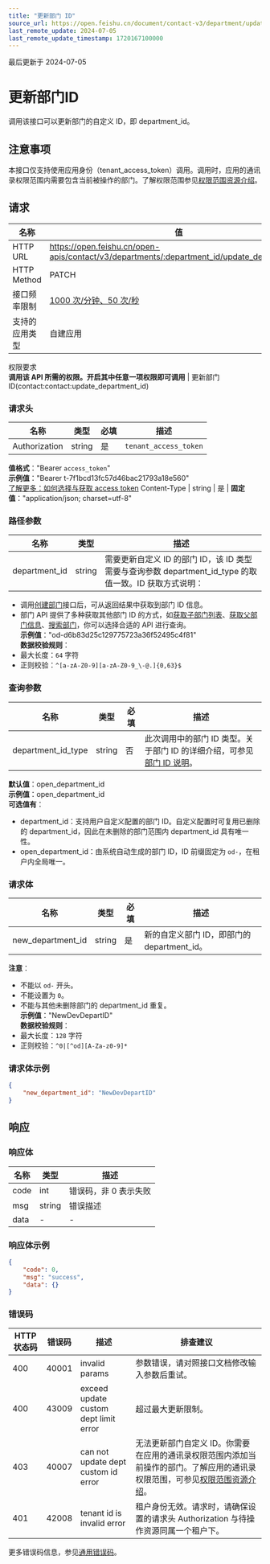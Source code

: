 ```yaml
---
title: "更新部门 ID"
source_url: https://open.feishu.cn/document/contact-v3/department/update_department_id
last_remote_update: 2024-07-05
last_remote_update_timestamp: 1720167100000
---
```

最后更新于 2024-07-05

# 更新部门ID

调用该接口可以更新部门的自定义 ID，即 department_id。

## 注意事项

本接口仅支持使用应用身份（tenant_access_token）调用。调用时，应用的通讯录权限范围内需要包含当前被操作的部门。了解权限范围参见[权限范围资源介绍](https://open.feishu.cn/document/ukTMukTMukTM/uETNz4SM1MjLxUzM/v3/guides/scope_authority)。

## 请求
名称 | 值
---|---
HTTP URL | https://open.feishu.cn/open-apis/contact/v3/departments/:department_id/update_department_id
HTTP Method | PATCH
接口频率限制 | [1000 次/分钟、50 次/秒](https://open.feishu.cn/document/ukTMukTMukTM/uUzN04SN3QjL1cDN)
支持的应用类型 | 自建应用
权限要求  
            **调用该 API 所需的权限。开启其中任意一项权限即可调用** | 更新部门 ID(contact:contact:update_department_id)

### 请求头

名称 | 类型 | 必填 | 描述
--- | --- | --- | ---
Authorization | string | 是 | `tenant_access_token`  
**值格式**："Bearer `access_token`"  
**示例值**："Bearer t-7f1bcd13fc57d46bac21793a18e560"  
[了解更多：如何选择与获取 access token](https://open.feishu.cn/document/uAjLw4CM/ugTN1YjL4UTN24CO1UjN/trouble-shooting/how-to-choose-which-type-of-token-to-use)
Content-Type | string | 是 | **固定值**："application/json; charset=utf-8"

### 路径参数

名称 | 类型 | 描述
--- | --- | ---
department_id | string | 需要更新自定义 ID 的部门 ID，该 ID 类型需要与查询参数 department_id_type 的取值一致。ID 获取方式说明：  
- 调用[创建部门](https://open.feishu.cn/document/uAjLw4CM/ukTMukTMukTM/reference/contact-v3/department/create)接口后，可从返回结果中获取到部门 ID 信息。  
- 部门 API 提供了多种获取其他部门 ID 的方式，如[获取子部门列表](https://open.feishu.cn/document/uAjLw4CM/ukTMukTMukTM/reference/contact-v3/department/children)、[获取父部门信息](https://open.feishu.cn/document/uAjLw4CM/ukTMukTMukTM/reference/contact-v3/department/parent)、[搜索部门](https://open.feishu.cn/document/uAjLw4CM/ukTMukTMukTM/reference/contact-v3/department/search)，你可以选择合适的 API 进行查询。  
**示例值**："od-d6b83d25c129775723a36f52495c4f81"  
**数据校验规则**：  
- 最大长度：`64` 字符  
- 正则校验：`^[a-zA-Z0-9][a-zA-Z0-9_\-@.]{0,63}$`

### 查询参数

名称 | 类型 | 必填 | 描述
--- | --- | --- | ---
department_id_type | string | 否 | 此次调用中的部门 ID 类型。关于部门 ID 的详细介绍，可参见[部门 ID 说明](https://open.feishu.cn/document/uAjLw4CM/ukTMukTMukTM/reference/contact-v3/department/field-overview#23857fe0)。  
**默认值**：open_department_id  
**示例值**：open_department_id  
**可选值有**：  
- department_id：支持用户自定义配置的部门 ID。自定义配置时可复用已删除的 department_id，因此在未删除的部门范围内 department_id 具有唯一性。  
- open_department_id：由系统自动生成的部门 ID，ID 前缀固定为 `od-`，在租户内全局唯一。

### 请求体

名称 | 类型 | 必填 | 描述
--- | --- | --- | ---
new_department_id | string | 是 | 新的自定义部门 ID，即部门的 department_id。  
**注意**：  
- 不能以 `od-` 开头。  
- 不能设置为 `0`。  
- 不能与其他未删除部门的 department_id 重复。  
**示例值**："NewDevDepartID"  
**数据校验规则**：  
- 最大长度：`128` 字符  
- 正则校验：`^0|[^od][A-Za-z0-9]*`

### 请求体示例
```json
{
    "new_department_id": "NewDevDepartID"
}
```

## 响应

### 响应体

名称 | 类型 | 描述
--- | --- | ---
code | int | 错误码，非 0 表示失败
msg | string | 错误描述
data | \- | \-

### 响应体示例
```json
{
    "code": 0,
    "msg": "success",
    "data": {}
}
```

### 错误码

HTTP状态码 | 错误码 | 描述 | 排查建议
--- | --- | --- | ---
400 | 40001 | invalid params | 参数错误，请对照接口文档修改输入参数后重试。
400 | 43009 | exceed update custom dept limit error | 超过最大更新限制。
403 | 40007 | can not update dept custom id error | 无法更新部门自定义 ID。你需要在应用的通讯录权限范围内添加当前操作的部门。了解应用的通讯录权限范围，可参见[权限范围资源介绍](https://open.feishu.cn/document/ukTMukTMukTM/uETNz4SM1MjLxUzM/v3/guides/scope_authority)。
401 | 42008 | tenant id is invalid error | 租户身份无效。请求时，请确保设置的请求头 Authorization 与待操作资源同属一个租户下。

更多错误码信息，参见[通用错误码](https://open.feishu.cn/document/ukTMukTMukTM/ugjM14COyUjL4ITN)。
